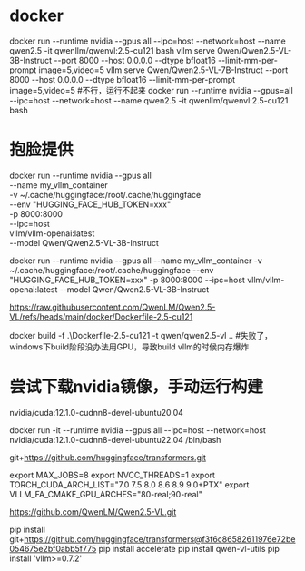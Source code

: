 # docker

docker run --runtime nvidia --gpus all --ipc=host --network=host --name qwen2.5 -it qwenllm/qwenvl:2.5-cu121 bash
vllm serve Qwen/Qwen2.5-VL-3B-Instruct --port 8000 --host 0.0.0.0 --dtype bfloat16 --limit-mm-per-prompt image=5,video=5
vllm serve Qwen/Qwen2.5-VL-7B-Instruct --port 8000 --host 0.0.0.0 --dtype bfloat16 --limit-mm-per-prompt image=5,video=5 #不行，运行不起来
docker run --runtime nvidia --gpus=all --ipc=host --network=host --name qwen2.5 -it qwenllm/qwenvl:2.5-cu121 bash

# 抱脸提供

docker run --runtime nvidia --gpus all \
 --name my_vllm_container \
 -v ~/.cache/huggingface:/root/.cache/huggingface \
 --env "HUGGING_FACE_HUB_TOKEN=xxx" \
 -p 8000:8000 \
 --ipc=host \
 vllm/vllm-openai:latest \
 --model Qwen/Qwen2.5-VL-3B-Instruct

docker run --runtime nvidia --gpus all --name my_vllm_container -v ~/.cache/huggingface:/root/.cache/huggingface --env "HUGGING_FACE_HUB_TOKEN=xxx" -p 8000:8000 --ipc=host vllm/vllm-openai:latest --model Qwen/Qwen2.5-VL-3B-Instruct

https://raw.githubusercontent.com/QwenLM/Qwen2.5-VL/refs/heads/main/docker/Dockerfile-2.5-cu121

docker build -f .\Dockerfile-2.5-cu121 -t qwen/qwen2.5-vl .. #失败了，windows下build阶段没办法用GPU，导致build vllm的时候内存爆炸

# 尝试下载nvidia镜像，手动运行构建

nvidia/cuda:12.1.0-cudnn8-devel-ubuntu20.04

docker run -it --runtime nvidia --gpus all --ipc=host --network=host nvidia/cuda:12.1.0-cudnn8-devel-ubuntu22.04 /bin/bash

git+https://github.com/huggingface/transformers.git

export MAX_JOBS=8
export NVCC_THREADS=1
export TORCH_CUDA_ARCH_LIST="7.0 7.5 8.0 8.6 8.9 9.0+PTX"
export VLLM_FA_CMAKE_GPU_ARCHES="80-real;90-real"

https://github.com/QwenLM/Qwen2.5-VL.git

pip install git+https://github.com/huggingface/transformers@f3f6c86582611976e72be054675e2bf0abb5f775
pip install accelerate
pip install qwen-vl-utils
pip install 'vllm>=0.7.2'
